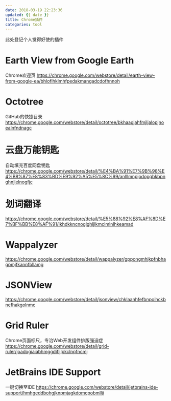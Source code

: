 ```yaml
---
date: 2018-03-19 22:23:36
updated: {{ date }}
title: Chrome插件
categories: tool
---
```


此处登记个人觉得好使的插件

# Earth View from Google Earth
Chrome欢迎页
https://chrome.google.com/webstore/detail/earth-view-from-google-ea/bhloflhklmhfpedakmangadcdofhnnoh

# Octotree
GitHub的快捷目录
https://chrome.google.com/webstore/detail/octotree/bkhaagjahfmjljalopjnoealnfndnagc

# 云盘万能钥匙
自动填充百度网盘钥匙
https://chrome.google.com/webstore/detail/%E4%BA%91%E7%9B%98%E4%B8%87%E8%83%BD%E9%92%A5%E5%8C%99/anlllmnpjodopgbkbpnghnjlelnogfjc

# 划词翻译
https://chrome.google.com/webstore/detail/%E5%88%92%E8%AF%8D%E7%BF%BB%E8%AF%91/ikhdkkncnoglghljlkmcimlnlhkeamad

# Wappalyzer
https://chrome.google.com/webstore/detail/wappalyzer/gppongmhjkpfnbhagpmjfkannfbllamg

# JSONView
https://chrome.google.com/webstore/detail/jsonview/chklaanhfefbnpoihckbnefhakgolnmc

# Grid Ruler
Chrome页面标尺，专治Web开发组件排版强迫症
https://chrome.google.com/webstore/detail/grid-ruler/joadogiaiabhmggdifljlpkclnpfncmj

# JetBrains IDE Support
一键切换至IDE
https://chrome.google.com/webstore/detail/jetbrains-ide-support/hmhgeddbohgjknpmjagkdomcpobmllji
